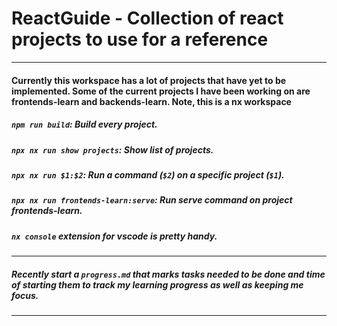# ReactGuide - Collection of react projects to use for a reference

<hr>

#### Currently this workspace has a lot of projects that have yet to be implemented. Some of the current projects I have been working on are frontends-learn and backends-learn. Note, this is a nx workspace

##### `npm run build`: Build every project.

##### `npx nx run show projects`: Show list of projects.

##### `npx nx run $1:$2`: Run a command (`$2`) on a specific project (`$1`).

##### `npx nx run frontends-learn:serve`: Run serve command on project frontends-learn.

##### `nx console` extension for vscode is pretty handy.

<hr>

##### Recently start a `progress.md` that marks tasks needed to be done and time of starting them to track my learning progress as well as keeping me focus.

<hr>
